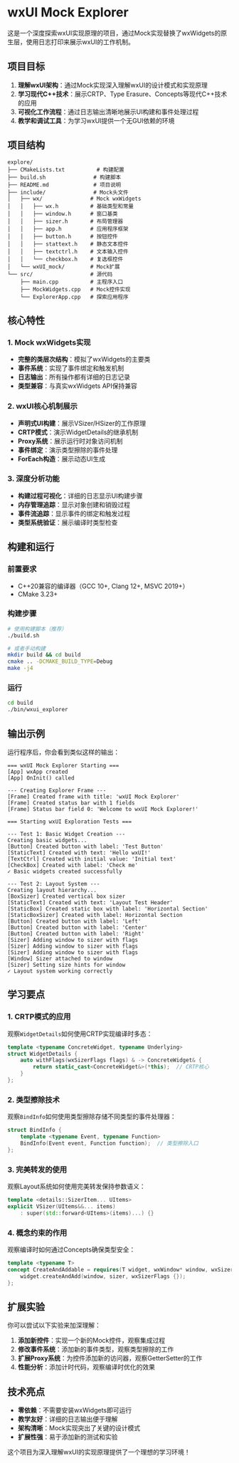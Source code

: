 # wxUI Mock Explorer

这是一个深度探索wxUI实现原理的项目，通过Mock实现替换了wxWidgets的原生层，使用日志打印来展示wxUI的工作机制。

## 项目目标

1. **理解wxUI架构**：通过Mock实现深入理解wxUI的设计模式和实现原理
2. **学习现代C++技术**：展示CRTP、Type Erasure、Concepts等现代C++技术的应用
3. **可视化工作流程**：通过日志输出清晰地展示UI构建和事件处理过程
4. **教学和调试工具**：为学习wxUI提供一个无GUI依赖的环境

## 项目结构

```
explore/
├── CMakeLists.txt          # 构建配置
├── build.sh               # 构建脚本
├── README.md              # 项目说明
├── include/               # Mock头文件
│   ├── wx/               # Mock wxWidgets
│   │   ├── wx.h          # 基础类型和常量
│   │   ├── window.h      # 窗口基类
│   │   ├── sizer.h       # 布局管理器
│   │   ├── app.h         # 应用程序框架
│   │   ├── button.h      # 按钮控件
│   │   ├── stattext.h    # 静态文本控件
│   │   ├── textctrl.h    # 文本输入控件
│   │   └── checkbox.h    # 复选框控件
│   └── wxUI_mock/        # Mock扩展
└── src/                  # 源代码
    ├── main.cpp          # 主程序入口
    ├── MockWidgets.cpp   # Mock控件实现
    └── ExplorerApp.cpp   # 探索应用程序
```

## 核心特性

### 1. Mock wxWidgets实现
- **完整的类层次结构**：模拟了wxWidgets的主要类
- **事件系统**：实现了事件绑定和触发机制
- **日志输出**：所有操作都有详细的日志记录
- **类型兼容**：与真实wxWidgets API保持兼容

### 2. wxUI核心机制展示
- **声明式UI构建**：展示VSizer/HSizer的工作原理
- **CRTP模式**：演示WidgetDetails的继承机制
- **Proxy系统**：展示运行时对象访问机制
- **事件绑定**：演示类型擦除的事件处理
- **ForEach构造**：展示动态UI生成

### 3. 深度分析功能
- **构建过程可视化**：详细的日志显示UI构建步骤
- **内存管理追踪**：显示对象创建和销毁过程
- **事件流追踪**：显示事件的绑定和触发过程
- **类型系统验证**：展示编译时类型检查

## 构建和运行

### 前置要求
- C++20兼容的编译器（GCC 10+, Clang 12+, MSVC 2019+）
- CMake 3.23+

### 构建步骤

```bash
# 使用构建脚本（推荐）
./build.sh

# 或者手动构建
mkdir build && cd build
cmake .. -DCMAKE_BUILD_TYPE=Debug
make -j4
```

### 运行

```bash
cd build
./bin/wxui_explorer
```

## 输出示例

运行程序后，你会看到类似这样的输出：

```
=== wxUI Mock Explorer Starting ===
[App] wxApp created
[App] OnInit() called

--- Creating Explorer Frame ---
[Frame] Created frame with title: 'wxUI Mock Explorer'
[Frame] Created status bar with 1 fields
[Frame] Status bar field 0: 'Welcome to wxUI Mock Explorer!'

=== Starting wxUI Exploration Tests ===

--- Test 1: Basic Widget Creation ---
Creating basic widgets...
[Button] Created button with label: 'Test Button'
[StaticText] Created with text: 'Hello wxUI!'
[TextCtrl] Created with initial value: 'Initial text'
[CheckBox] Created with label: 'Check me'
✓ Basic widgets created successfully

--- Test 2: Layout System ---
Creating layout hierarchy...
[BoxSizer] Created vertical box sizer
[StaticText] Created with text: 'Layout Test Header'
[StaticBox] Created static box with label: 'Horizontal Section'
[StaticBoxSizer] Created with label: Horizontal Section
[Button] Created button with label: 'Left'
[Button] Created button with label: 'Center'
[Button] Created button with label: 'Right'
[Sizer] Adding window to sizer with flags
[Sizer] Adding window to sizer with flags
[Sizer] Adding window to sizer with flags
[Window] Sizer attached to window
[Sizer] Setting size hints for window
✓ Layout system working correctly
```

## 学习要点

### 1. CRTP模式的应用
观察`WidgetDetails`如何使用CRTP实现编译时多态：
```cpp
template <typename ConcreteWidget, typename Underlying>
struct WidgetDetails {
    auto withFlags(wxSizerFlags flags) & -> ConcreteWidget& {
        return static_cast<ConcreteWidget&>(*this);  // CRTP核心
    }
};
```

### 2. 类型擦除技术
观察`BindInfo`如何使用类型擦除存储不同类型的事件处理器：
```cpp
struct BindInfo {
    template <typename Event, typename Function>
    BindInfo(Event event, Function function);  // 类型擦除入口
};
```

### 3. 完美转发的使用
观察Layout系统如何使用完美转发保持参数语义：
```cpp
template <details::SizerItem... UItems>
explicit VSizer(UItems&&... items)
    : super(std::forward<UItems>(items)...) {}
```

### 4. 概念约束的作用
观察编译时如何通过Concepts确保类型安全：
```cpp
template <typename T>
concept CreateAndAddable = requires(T widget, wxWindow* window, wxSizer* sizer) {
    widget.createAndAdd(window, sizer, wxSizerFlags {});
};
```

## 扩展实验

你可以尝试以下实验来加深理解：

1. **添加新控件**：实现一个新的Mock控件，观察集成过程
2. **修改事件系统**：添加新的事件类型，观察类型擦除的工作
3. **扩展Proxy系统**：为控件添加新的访问器，观察GetterSetter的工作
4. **性能分析**：添加计时代码，观察编译时优化的效果

## 技术亮点

- **零依赖**：不需要安装wxWidgets即可运行
- **教学友好**：详细的日志输出便于理解
- **架构清晰**：Mock实现突出了关键的设计模式
- **扩展性强**：易于添加新的测试和实验

这个项目为深入理解wxUI的实现原理提供了一个理想的学习环境！
